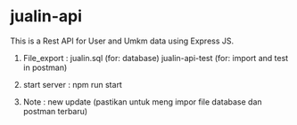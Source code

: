# jualin-api
This is a Rest API for User and Umkm data using Express JS.

1. File_export : 
    jualin.sql (for: database) 
    jualin-api-test (for: import and test in postman)
    
2. start server : npm run start 
3. Note : new update (pastikan untuk meng impor file database dan postman terbaru)
